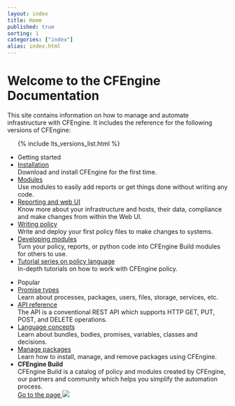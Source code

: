```yaml
---
layout: index
title: Home
published: true
sorting: 1
categories: ["index"]
alias: index.html
---
```

<div class="home">
   <div class="home-top">
      <h1>Welcome to the CFEngine Documentation</h1>
      <div>
         This site contains information on how to manage and automate infrastructure with CFEngine.
         It includes the reference for the following versions of CFEngine:
      </div>
      <ul class="home-top_versions">
         {% include lts_versions_list.html %}
      </ul>
   </div>
   <div class="home-links">
      <ul>
         <li>Getting started</li>
         <li>
            <a href="getting-started-installation.html">Installation</a>
            <div>Download and install CFEngine for the first time.</div>
         </li>
         <li>
            <a href="getting-started-modules-from-cfengine-build.html">Modules</a>
            <div>Use modules to easily add reports or get things done without writing any code.</div>
         </li>
         <li>
            <a href="getting-started-reporting-and-web-ui.html">Reporting and web UI</a>
            <div>Know more about your infrastructure and hosts, their data, compliance and make changes from within the Web UI.</div>
         </li>
         <li>
            <a href="getting-started-writing-policy.html">Writing policy</a>
            <div>Write and deploy your first policy files to make changes to systems.</div>
         </li>
         <li>
            <a href="getting-started-developing-modules.html">Developing modules</a>
            <div>Turn your policy, reports, or python code into CFEngine Build modules for others to use.</div>
         </li>
         <li>
            <a href="examples-tutorials-writing-and-serving-policy.html">Tutorial series on policy language</a>
            <div>In-depth tutorials on how to work with CFEngine policy.</div>
         </li>
      </ul>
      <ul>
         <li>Popular</li>
         <li>
            <a href="reference-promise-types.html">Promise types</a>
            <div>Learn about processes, packages, users, files, storage, services, etc.</div>
         </li>
         <li>
            <a href="api-enterprise-api-ref.html">API reference</a>
            <div>The API is a conventional REST API which supports HTTP GET, PUT, POST, and DELETE operations.</div>
         </li>
         <li>
            <a href="reference-language-concepts.html">Language concepts</a>
            <div>Learn about bundles, bodies, promises, variables, classes and decisions.</div>
         </li>
         <li>
            <a href="examples-tutorials-manage-packages.html">Manage packages</a>
            <div>Learn how to install, manage, and remove packages using CFEngine.</div>
         </li>
         <li class="cfe-build">
            <span><b>CFEngine Build</b></span>
            <div>
               CFEngine Build is a catalog of policy and modules created by CFEngine, our partners and community which
               helps you simplify the automation process.
            </div>
            <a target="_blank" class="btn btn-transparent" href="https://build.cfengine.com">Go to the page <img src="./media/images/arrow-right.svg" /></a>
         </li>
      </ul>
   </div>
</div>
